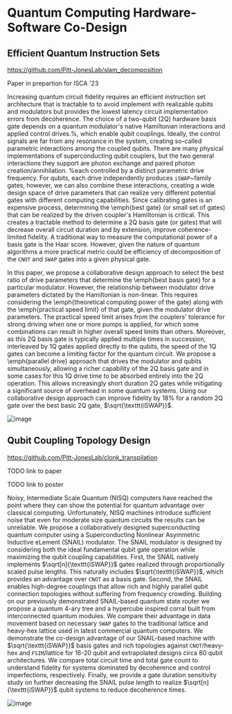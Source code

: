 # Quantum Computing Hardware-Software Co-Design


## Efficient Quantum Instruction Sets
https://github.com/Pitt-JonesLab/slam_decomposition

Paper in prepartion for ISCA '23

Increasing quantum circuit fidelity requires an efficient instruction set architecture that is tractable to to avoid implement with realizable qubits and modulators but provides the lowest latency circuit implementation errors from decoherence.  The choice of a two-qubit (2Q) hardware basis gate depends on a quantum modulator's native Hamiltonian interactions and applied control drives.%, which enable qubit couplings.  Ideally, the control signals are far from any resonance in the system, creating so-called parametric interactions among the coupled qubits. 
There are many physical implementations of superconducting qubit couplers, but the two general interactions they support are photon exchange and paired photon creation/annihilation. %each controlled by a distinct parametric drive frequency.
For qubits, each drive independently produces $\texttt{iSWAP}$~family gates, however, we can also combine these interactions, creating a wide design space of drive parameters that can realize very different potential gates with different computing capabilities. Since calibrating gates is an expensive process, determining the \emph{best gate} (or small set of gates) that can be realized by the driven coupler's Hamiltonian is critical.  This creates a tractable method to determine a 2Q basis gate (or gates) that will decrease overall circuit duration and by extension, improve coherence-limited fidelity.  A traditional way to measure the computational power of a basis gate is the Haar score.  However, given the nature of quantum algorithms a more practical metric could be efficiency of decomposition of the  $\texttt{CNOT}$ and $\texttt{SWAP}$ gates into a given physical gate.

In this paper, we propose a collaborative design approach to select the best ratio of drive parameters that determine the \emph{best basis gate} for a particular modulator.  However, the relationship between modulator drive parameters dictated by the Hamiltonian is non-linear.  This requires considering the \emph{theoretical computing power of the gate} along with the \emph{practical speed limit} of that gate, given the modulator drive parameters. The practical speed limit arises from the couplers' tolerance for strong driving when one or more pumps is applied,  for which some combinations can result in higher overall speed limits than others.  Moreover, as this 2Q basis gate is typically applied multiple times in succession, interleaved by 1Q gates applied directly to the qubits, the speed of the 1Q gates can become a limiting factor for the quantum circuit.  We propose a \emph{parallel drive} approach that drives the modulator and qubits simultaneously, allowing a richer capability of the 2Q basis gate and in some cases for this 1Q drive time to be absorbed entirely into the 2Q operation.  This allows increasingly short duration 2Q gates while mitigating a significant source of overhead in some quantum systems. Using our collaborative design approach can improve fidelity by 18\% for a random 2Q gate over the best basic 2Q gate, $\sqrt{\texttt{iSWAP}}$.

![image](https://user-images.githubusercontent.com/47376937/205707942-18cd6764-431f-429b-a381-2d5b11ea430b.png)

## Qubit Coupling Topology Design 
https://github.com/Pitt-JonesLab/clonk_transpilation

TODO link to paper

TODO link to poster

Noisy, Intermediate Scale Quantum (NISQ) computers have reached the point where they can show the potential for quantum advantage over classical computing. Unfortunately, NISQ machines introduce sufficient noise that even for moderate size quantum circuits the results can be unreliable. We propose a collaboratively designed superconducting quantum computer using a Superconducting Nonlinear Asymmetric Inductive eLement (SNAIL) modulator. The SNAIL modulator is designed by considering both the ideal fundamental qubit gate operation while maximizing the qubit coupling capabilities. First, the SNAIL natively implements $\sqrt[n]{\texttt{iSWAP}}$ gates realized through proportionally scaled pulse lengths.  This naturally includes $\sqrt{\texttt{iSWAP}}$, which provides an advantage over $\texttt{CNOT}$ as a basis gate.  Second, the SNAIL enables high-degree couplings that allow rich and highly parallel qubit connection topologies without suffering from frequency crowding.  Building on our previously demonstrated SNAIL-based quantum state router we propose a quantum 4-ary tree and a hypercube inspired corral built from interconnected quantum modules.  We compare their advantage in data movement based on necessary $\texttt{SWAP}$ gates to the traditional lattice and heavy-hex lattice used in latest commercial quantum computers. We demonstrate the co-design advantage of our SNAIL-based machine with $\sqrt{\texttt{iSWAP}}$ basis gates and rich topologies against $\texttt{CNOT}$/heavy-hex and $\texttt{FSIM}$/lattice for 16-20 qubit and extrapolated designs circa 80 qubit architectures. We compare total circuit time and total gate count to understand fidelity for systems dominated by decoherence and control imperfections, respectively.  Finally, we provide a gate duration sensitivity study on further decreasing the SNAIL pulse length to realize $\sqrt[n]{\texttt{iSWAP}}$ qubit systems to reduce decoherence times.

![image](https://user-images.githubusercontent.com/47376937/205707602-f376e5d4-d805-4ac0-9470-bf5a919d7218.png)
